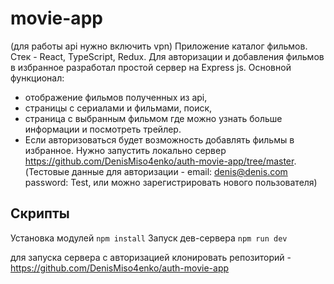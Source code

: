# movie-app

(для работы api нужно включить vpn)
Приложение каталог фильмов. Стек - React, TypeScript, Redux. Для авторизации и добавления фильмов в избранное разработал простой сервер на Express js. Основной функционал:
- отображение фильмов полученных из api,
- страницы с сериалами и фильмами, поиск,
- страница с выбранным фильмом где можно узнать больше информации и посмотреть трейлер.
- Если авторизоваться будет возможность добавлять фильмы в избранное. Нужно запустить локально сервер https://github.com/DenisMiso4enko/auth-movie-app/tree/master. (Тестовые данные для авторизации - email: denis@denis.com password: Test, или можно зарегистрировать нового пользователя)


## Скрипты

Установка модулей `npm install`
Запуск дев-сервера `npm run dev`

для запуска сервера с авторизацией клонировать репозиторий - https://github.com/DenisMiso4enko/auth-movie-app


